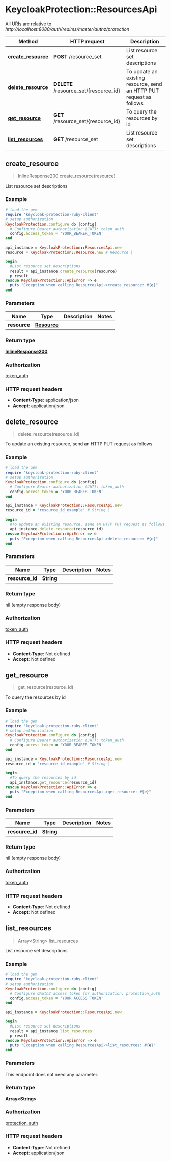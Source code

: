 # KeycloakProtection::ResourcesApi

All URIs are relative to *http://localhost:8080/auth/realms/master/authz/protection*

Method | HTTP request | Description
------------- | ------------- | -------------
[**create_resource**](ResourcesApi.md#create_resource) | **POST** /resource_set | List resource set descriptions
[**delete_resource**](ResourcesApi.md#delete_resource) | **DELETE** /resource_set/{resource_id} | To update an existing resource, send an HTTP PUT request as follows
[**get_resource**](ResourcesApi.md#get_resource) | **GET** /resource_set/{resource_id} | To query the resources by id
[**list_resources**](ResourcesApi.md#list_resources) | **GET** /resource_set | List resource set descriptions



## create_resource

> InlineResponse200 create_resource(resource)

List resource set descriptions

### Example

```ruby
# load the gem
require 'keycloak-protection-ruby-client'
# setup authorization
KeycloakProtection.configure do |config|
  # Configure Bearer authorization (JWT): token_auth
  config.access_token = 'YOUR_BEARER_TOKEN'
end

api_instance = KeycloakProtection::ResourcesApi.new
resource = KeycloakProtection::Resource.new # Resource | 

begin
  #List resource set descriptions
  result = api_instance.create_resource(resource)
  p result
rescue KeycloakProtection::ApiError => e
  puts "Exception when calling ResourcesApi->create_resource: #{e}"
end
```

### Parameters


Name | Type | Description  | Notes
------------- | ------------- | ------------- | -------------
 **resource** | [**Resource**](Resource.md)|  | 

### Return type

[**InlineResponse200**](InlineResponse200.md)

### Authorization

[token_auth](../README.md#token_auth)

### HTTP request headers

- **Content-Type**: application/json
- **Accept**: application/json


## delete_resource

> delete_resource(resource_id)

To update an existing resource, send an HTTP PUT request as follows

### Example

```ruby
# load the gem
require 'keycloak-protection-ruby-client'
# setup authorization
KeycloakProtection.configure do |config|
  # Configure Bearer authorization (JWT): token_auth
  config.access_token = 'YOUR_BEARER_TOKEN'
end

api_instance = KeycloakProtection::ResourcesApi.new
resource_id = 'resource_id_example' # String | 

begin
  #To update an existing resource, send an HTTP PUT request as follows
  api_instance.delete_resource(resource_id)
rescue KeycloakProtection::ApiError => e
  puts "Exception when calling ResourcesApi->delete_resource: #{e}"
end
```

### Parameters


Name | Type | Description  | Notes
------------- | ------------- | ------------- | -------------
 **resource_id** | **String**|  | 

### Return type

nil (empty response body)

### Authorization

[token_auth](../README.md#token_auth)

### HTTP request headers

- **Content-Type**: Not defined
- **Accept**: Not defined


## get_resource

> get_resource(resource_id)

To query the resources by id

### Example

```ruby
# load the gem
require 'keycloak-protection-ruby-client'
# setup authorization
KeycloakProtection.configure do |config|
  # Configure Bearer authorization (JWT): token_auth
  config.access_token = 'YOUR_BEARER_TOKEN'
end

api_instance = KeycloakProtection::ResourcesApi.new
resource_id = 'resource_id_example' # String | 

begin
  #To query the resources by id
  api_instance.get_resource(resource_id)
rescue KeycloakProtection::ApiError => e
  puts "Exception when calling ResourcesApi->get_resource: #{e}"
end
```

### Parameters


Name | Type | Description  | Notes
------------- | ------------- | ------------- | -------------
 **resource_id** | **String**|  | 

### Return type

nil (empty response body)

### Authorization

[token_auth](../README.md#token_auth)

### HTTP request headers

- **Content-Type**: Not defined
- **Accept**: Not defined


## list_resources

> Array&lt;String&gt; list_resources

List resource set descriptions

### Example

```ruby
# load the gem
require 'keycloak-protection-ruby-client'
# setup authorization
KeycloakProtection.configure do |config|
  # Configure OAuth2 access token for authorization: protection_auth
  config.access_token = 'YOUR ACCESS TOKEN'
end

api_instance = KeycloakProtection::ResourcesApi.new

begin
  #List resource set descriptions
  result = api_instance.list_resources
  p result
rescue KeycloakProtection::ApiError => e
  puts "Exception when calling ResourcesApi->list_resources: #{e}"
end
```

### Parameters

This endpoint does not need any parameter.

### Return type

**Array&lt;String&gt;**

### Authorization

[protection_auth](../README.md#protection_auth)

### HTTP request headers

- **Content-Type**: Not defined
- **Accept**: application/json

